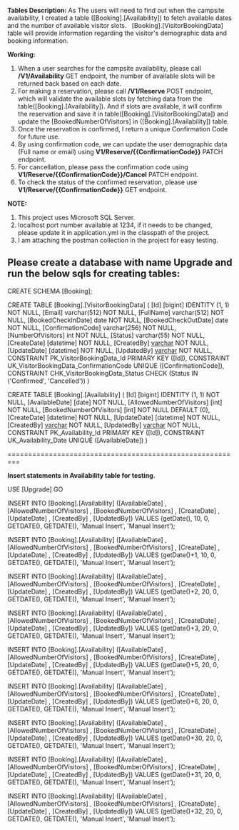 **Tables Description:**
As The users will need to find out when the campsite availability, I created a table ([Booking].[Availability]) to fetch available dates and the number of available visitor slots.  
[Booking].[VisitorBookingData] table will provide information regarding the visitor's demographic data and booking information.

**Working:**
1. When a user searches for the campsite availability, please call **/V1/Availability** GET endpoint, the number of available slots will be returned back based on each date.
2. For making a reservation, please call **/V1/Reserve** POST endpoint, which will validate the available slots by fetching data from the table([Booking].[Availability]). And if slots are available, it will confirm the reservation and save it in table([Booking].[VisitorBookingData]) and update the [BookedNumberOfVisitors] in ([Booking].[Availability]) table. 
3. Once the reservation is confirmed, I return a unique Confirmation Code for future use.
4. By using confirmation code, we can update the user demographic data (Full name or email) using **V1/Reserve/{{ConfirmationCode}}** PATCH endpoint.
5. For cancellation, please pass the confirmation code using **V1/Reserve/{{ConfirmationCode}}/Cancel** PATCH endpoint.
6. To check the status of the confirmed reservation, please use **V1/Reserve/{{ConfirmationCode}}** GET endpoint.

**NOTE:** 
1. This project uses Microsoft SQL Server.
2. localhost port number available at 1234, if it needs to be changed, please update it in application.yml in the classpath of the project.
3. I am attaching the postman collection in the project for easy testing.


Please create a database with name Upgrade and run the below sqls for creating tables:
--------------------------------------------------------------------------------------


CREATE SCHEMA [Booking];

CREATE TABLE [Booking].[VisitorBookingData] (
  [Id] [bigint] IDENTITY (1, 1) NOT NULL,
  [Email] varchar(512) NOT NULL,
  [FullName] varchar(512) NOT NULL,
  [BookedCheckInDate] date NOT NULL,
  [BookedCheckOutDate] date NOT NULL,
  [ConfirmationCode] varchar(256) NOT NULL,
  [NumberOfVisitors] int NOT NULL,
  [Status] varchar(55) NOT NULL,
  [CreateDate] [datetime] NOT NULL,
  [CreatedBy] [varchar](55) NOT NULL,
  [UpdateDate] [datetime] NOT NULL,
  [UpdatedBy] [varchar](55) NOT NULL,
  CONSTRAINT PK_VisitorBookingData_Id PRIMARY KEY ([Id]),
  CONSTRAINT UK_VisitorBookingData_ConfirmationCode UNIQUE ([ConfirmationCode]),
  CONSTRAINT CHK_VisitorBookingData_Status CHECK (Status IN ('Confirmed', 'Cancelled'))
)


CREATE TABLE [Booking].[Availability] (
  [Id] [bigint] IDENTITY (1, 1) NOT NULL,
  [AvailableDate] [date] NOT NULL,
  [AllowedNumberOfVisitors] [int] NOT NULL,
  [BookedNumberOfVisitors] [int] NOT NULL DEFAULT (0),
  [CreateDate] [datetime] NOT NULL,
  [UpdateDate] [datetime] NOT NULL,
  [CreatedBy] [varchar](55) NOT NULL,
  [UpdatedBy] [varchar](55) NOT NULL,
  CONSTRAINT PK_Availability_Id PRIMARY KEY ([Id]),
  CONSTRAINT UK_Availability_Date UNIQUE ([AvailableDate])
)





=========================================================


**Insert statements in Availability table for testing.**


USE [Upgrade]
GO

INSERT INTO [Booking].[Availability] ([AvailableDate]
, [AllowedNumberOfVisitors]
, [BookedNumberOfVisitors]
, [CreateDate]
, [UpdateDate]
, [CreatedBy]
, [UpdatedBy])
  VALUES (getDate(), 10, 0, GETDATE(), GETDATE(), 'Manual Insert', 'Manual Insert');

INSERT INTO [Booking].[Availability] ([AvailableDate]
, [AllowedNumberOfVisitors]
, [BookedNumberOfVisitors]
, [CreateDate]
, [UpdateDate]
, [CreatedBy]
, [UpdatedBy])
  VALUES (getDate()+1, 10, 0, GETDATE(), GETDATE(), 'Manual Insert', 'Manual Insert');


INSERT INTO [Booking].[Availability] ([AvailableDate]
, [AllowedNumberOfVisitors]
, [BookedNumberOfVisitors]
, [CreateDate]
, [UpdateDate]
, [CreatedBy]
, [UpdatedBy])
  VALUES (getDate()+2, 20, 0, GETDATE(), GETDATE(), 'Manual Insert', 'Manual Insert');



INSERT INTO [Booking].[Availability] ([AvailableDate]
, [AllowedNumberOfVisitors]
, [BookedNumberOfVisitors]
, [CreateDate]
, [UpdateDate]
, [CreatedBy]
, [UpdatedBy])
  VALUES (getDate()+3, 20, 0, GETDATE(), GETDATE(), 'Manual Insert', 'Manual Insert');


INSERT INTO [Booking].[Availability] ([AvailableDate]
, [AllowedNumberOfVisitors]
, [BookedNumberOfVisitors]
, [CreateDate]
, [UpdateDate]
, [CreatedBy]
, [UpdatedBy])
  VALUES (getDate()+5, 20, 0, GETDATE(), GETDATE(), 'Manual Insert', 'Manual Insert');


INSERT INTO [Booking].[Availability] ([AvailableDate]
, [AllowedNumberOfVisitors]
, [BookedNumberOfVisitors]
, [CreateDate]
, [UpdateDate]
, [CreatedBy]
, [UpdatedBy])
  VALUES (getDate()+6, 20, 0, GETDATE(), GETDATE(), 'Manual Insert', 'Manual Insert');



INSERT INTO [Booking].[Availability] ([AvailableDate]
, [AllowedNumberOfVisitors]
, [BookedNumberOfVisitors]
, [CreateDate]
, [UpdateDate]
, [CreatedBy]
, [UpdatedBy])
  VALUES (getDate()+30, 20, 0, GETDATE(), GETDATE(), 'Manual Insert', 'Manual Insert');


INSERT INTO [Booking].[Availability] ([AvailableDate]
, [AllowedNumberOfVisitors]
, [BookedNumberOfVisitors]
, [CreateDate]
, [UpdateDate]
, [CreatedBy]
, [UpdatedBy])
  VALUES (getDate()+31, 20, 0, GETDATE(), GETDATE(), 'Manual Insert', 'Manual Insert');




INSERT INTO [Booking].[Availability] ([AvailableDate]
, [AllowedNumberOfVisitors]
, [BookedNumberOfVisitors]
, [CreateDate]
, [UpdateDate]
, [CreatedBy]
, [UpdatedBy])
  VALUES (getDate()+32, 20, 0, GETDATE(), GETDATE(), 'Manual Insert', 'Manual Insert');


